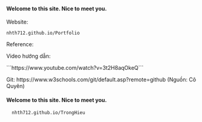 #### Welcome to this site. Nice to meet you.
</p>Website:</p>

``` nhth712.github.io/Portfolio ```

</p>Reference:</p>
    </p>Video hướng dẫn:</p> ```https://www.youtube.com/watch?v=3t2H8aqOkeQ```
    </p>Git: https://www.w3schools.com/git/default.asp?remote=github (Nguồn: Cô Quyên)</p>


#### Welcome to this site. Nice to meet you.

```
  nhth712.github.io/TrongHieu
```
